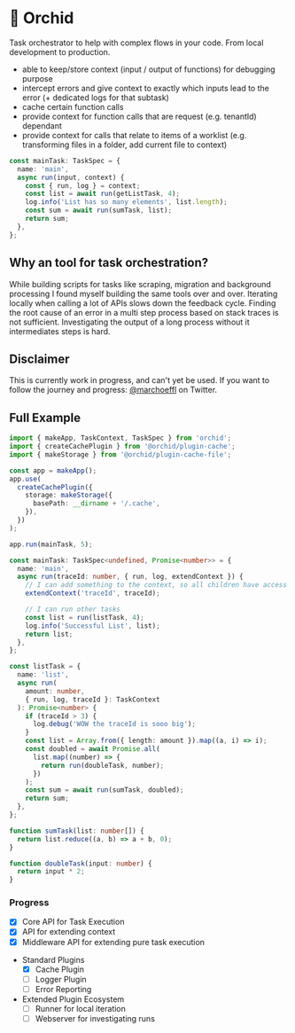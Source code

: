 # 🌸 Orchid

Task orchestrator to help with complex flows in your code. From local development to production.

- able to keep/store context (input / output of functions) for debugging purpose
- intercept errors and give context to exactly which inputs lead to the error (+ dedicated logs for that subtask)
- cache certain function calls
- provide context for function calls that are request (e.g. tenantId) dependant
- provide context for calls that relate to items of a worklist (e.g. transforming files in a folder, add current file to context)

```typescript
const mainTask: TaskSpec = {
  name: 'main',
  async run(input, context) {
    const { run, log } = context;
    const list = await run(getListTask, 4);
    log.info('List has so many elements', list.length);
    const sum = await run(sumTask, list);
    return sum;
  },
};
```

## Why an tool for task orchestration?

While building scripts for tasks like scraping, migration and background processing I found myself building the same tools over and over.
Iterating locally when calling a lot of APIs slows down the feedback cycle.
Finding the root cause of an error in a multi step process based on stack traces is not sufficient. Investigating the output of a long process without it intermediates steps is hard.

## Disclaimer

This is currently work in progress, and can't yet be used. If you want to follow the journey and progress:
[@marchoeffl](https://twitter.com/marchoeffl) on Twitter.

## Full Example

```typescript
import { makeApp, TaskContext, TaskSpec } from 'orchid';
import { createCachePlugin } from '@orchid/plugin-cache';
import { makeStorage } from '@orchid/plugin-cache-file';

const app = makeApp();
app.use(
  createCachePlugin({
    storage: makeStorage({
      basePath: __dirname + '/.cache',
    }),
  })
);

app.run(mainTask, 5);

const mainTask: TaskSpec<undefined, Promise<number>> = {
  name: 'main',
  async run(traceId: number, { run, log, extendContext }) {
    // I can add something to the context, so all children have access to it
    extendContext('traceId', traceId);

    // I can run other tasks
    const list = run(listTask, 4);
    log.info('Successful List', list);
    return list;
  },
};

const listTask = {
  name: 'list',
  async run(
    amount: number,
    { run, log, traceId }: TaskContext
  ): Promise<number> {
    if (traceId > 3) {
      log.debug('WOW the traceId is sooo big');
    }
    const list = Array.from({ length: amount }).map((a, i) => i);
    const doubled = await Promise.all(
      list.map((number) => {
        return run(doubleTask, number);
      })
    );
    const sum = await run(sumTask, doubled);
    return sum;
  },
};

function sumTask(list: number[]) {
  return list.reduce((a, b) => a + b, 0);
}

function doubleTask(input: number) {
  return input * 2;
}
```

### Progress

- [x] Core API for Task Execution
- [x] API for extending context
- [x] Middleware API for extending pure task execution
- Standard Plugins
  - [x] Cache Plugin
  - [ ] Logger Plugin
  - [ ] Error Reporting
- Extended Plugin Ecosystem
  - [ ] Runner for local iteration
  - [ ] Webserver for investigating runs
